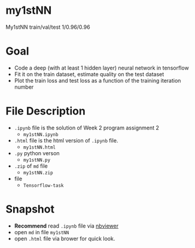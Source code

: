 # my1stNN

My1stNN train/val/test 1/0.96/0.96

# Goal
- Code a deep (with at least 1 hidden layer) neural network in tensorflow
- Fit it on the train dataset, estimate quality on the test dataset
- Plot the train loss and test loss as a function of the training iteration number

# File Description
- `.ipynb` file is the solution of Week 2 program assignment 2
  - `my1stNN.ipynb`
- `.html` file is the html version of `.ipynb` file.
  - `my1stNN.html`
- `.py` python verson
  - `my1stNN.py`
- `.zip` of `md` file
  - `my1stNN.zip`
- file
  - `Tensorflow-task`
# Snapshot
- **Recommend** read `.ipynb` file via [nbviewer](https://nbviewer.jupyter.org/)
- open `md` in file `my1stNN`
- open `.html` file via brower for quick look.


